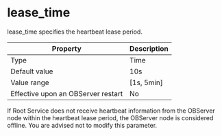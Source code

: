 lease_time
===============================

lease_time specifies the heartbeat lease period.


| **Property** | **Description** |
|------------------|--------------|
| Type | Time |
| Default value | 10s |
| Value range | \[1s, 5min\] |
| Effective upon an OBServer restart | No |



If Root Service does not receive heartbeat information from the OBServer node within the heartbeat lease period, the OBServer node is considered offline.  You are advised not to modify this parameter.
